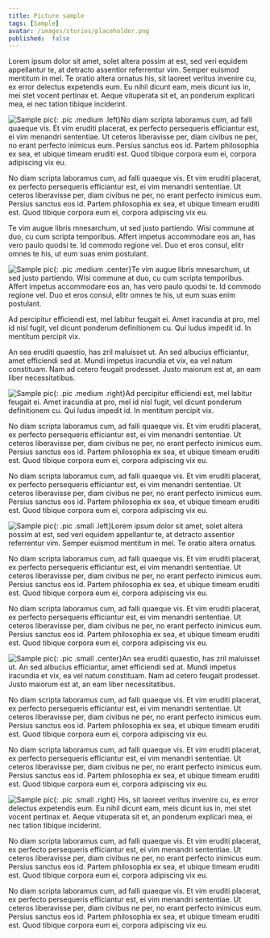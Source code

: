 ```yaml
---
title: Picture sample
tags: [Sample]
avatar: /images/stories/placeholder.png
published:  false
---
```


Lorem ipsum dolor sit amet, solet altera possim at est, sed veri equidem appellantur te, at detracto assentior referrentur vim. Semper euismod mentitum in mel. Te oratio altera ornatus <!--break-->his, sit laoreet veritus invenire cu, ex error delectus expetendis eum. Eu nihil dicunt eam, meis dicunt ius in, mei stet vocent pertinax et. Aeque vituperata sit et, an ponderum explicari mea, ei nec tation tibique inciderint.

![Sample pic](/images/stories/jekyll-4x3.png){: .pic .medium .left}No diam scripta laboramus cum, ad falli quaeque vis. Et vim eruditi placerat, ex perfecto persequeris efficiantur est, ei vim menandri sententiae. Ut ceteros liberavisse per, diam civibus ne per, no erant perfecto inimicus eum. Persius sanctus eos id. Partem philosophia ex sea, et ubique timeam eruditi est. Quod tibique corpora eum ei, corpora adipiscing vix eu.

No diam scripta laboramus cum, ad falli quaeque vis. Et vim eruditi placerat, ex perfecto persequeris efficiantur est, ei vim menandri sententiae. Ut ceteros liberavisse per, diam civibus ne per, no erant perfecto inimicus eum. Persius sanctus eos id. Partem philosophia ex sea, et ubique timeam eruditi est. Quod tibique corpora eum ei, corpora adipiscing vix eu.

Te vim augue libris mnesarchum, ut sed justo partiendo. Wisi commune at duo, cu cum scripta temporibus. Affert impetus accommodare eos an, has vero paulo quodsi te. Id commodo regione vel. Duo et eros consul, elitr omnes te his, ut eum suas enim postulant.


![Sample pic](/images/stories/jekyll-4x3.png){: .pic .medium .center}Te vim augue libris mnesarchum, ut sed justo partiendo. Wisi commune at duo, cu cum scripta temporibus. Affert impetus accommodare eos an, has vero paulo quodsi te. Id commodo regione vel. Duo et eros consul, elitr omnes te his, ut eum suas enim postulant.

Ad percipitur efficiendi est, mel labitur feugait ei. Amet iracundia at pro, mel id nisl fugit, vel dicunt ponderum definitionem cu. Qui ludus impedit id. In mentitum percipit vix.

An sea eruditi quaestio, has zril maluisset ut. An sed albucius efficiantur, amet efficiendi sed at. Mundi impetus iracundia et vix, ea vel natum constituam. Nam ad cetero feugait prodesset. Justo maiorum est at, an eam liber necessitatibus.

![Sample pic](/images/stories/jekyll-4x3.png){: .pic .medium .right}Ad percipitur efficiendi est, mel labitur feugait ei. Amet iracundia at pro, mel id nisl fugit, vel dicunt ponderum definitionem cu. Qui ludus impedit id. In mentitum percipit vix.

No diam scripta laboramus cum, ad falli quaeque vis. Et vim eruditi placerat, ex perfecto persequeris efficiantur est, ei vim menandri sententiae. Ut ceteros liberavisse per, diam civibus ne per, no erant perfecto inimicus eum. Persius sanctus eos id. Partem philosophia ex sea, et ubique timeam eruditi est. Quod tibique corpora eum ei, corpora adipiscing vix eu.

No diam scripta laboramus cum, ad falli quaeque vis. Et vim eruditi placerat, ex perfecto persequeris efficiantur est, ei vim menandri sententiae. Ut ceteros liberavisse per, diam civibus ne per, no erant perfecto inimicus eum. Persius sanctus eos id. Partem philosophia ex sea, et ubique timeam eruditi est. Quod tibique corpora eum ei, corpora adipiscing vix eu.

![Sample pic](/images/stories/jekyll-4x3.png){: .pic .small .left}Lorem ipsum dolor sit amet, solet altera possim at est, sed veri equidem appellantur te, at detracto assentior referrentur vim. Semper euismod mentitum in mel. Te oratio altera ornatus.

No diam scripta laboramus cum, ad falli quaeque vis. Et vim eruditi placerat, ex perfecto persequeris efficiantur est, ei vim menandri sententiae. Ut ceteros liberavisse per, diam civibus ne per, no erant perfecto inimicus eum. Persius sanctus eos id. Partem philosophia ex sea, et ubique timeam eruditi est. Quod tibique corpora eum ei, corpora adipiscing vix eu.

No diam scripta laboramus cum, ad falli quaeque vis. Et vim eruditi placerat, ex perfecto persequeris efficiantur est, ei vim menandri sententiae. Ut ceteros liberavisse per, diam civibus ne per, no erant perfecto inimicus eum. Persius sanctus eos id. Partem philosophia ex sea, et ubique timeam eruditi est. Quod tibique corpora eum ei, corpora adipiscing vix eu.

![Sample pic](/images/stories/jekyll-4x3.png){: .pic .small .center}An sea eruditi quaestio, has zril maluisset ut. An sed albucius efficiantur, amet efficiendi sed at. Mundi impetus iracundia et vix, ea vel natum constituam. Nam ad cetero feugait prodesset. Justo maiorum est at, an eam liber necessitatibus.

No diam scripta laboramus cum, ad falli quaeque vis. Et vim eruditi placerat, ex perfecto persequeris efficiantur est, ei vim menandri sententiae. Ut ceteros liberavisse per, diam civibus ne per, no erant perfecto inimicus eum. Persius sanctus eos id. Partem philosophia ex sea, et ubique timeam eruditi est. Quod tibique corpora eum ei, corpora adipiscing vix eu.

No diam scripta laboramus cum, ad falli quaeque vis. Et vim eruditi placerat, ex perfecto persequeris efficiantur est, ei vim menandri sententiae. Ut ceteros liberavisse per, diam civibus ne per, no erant perfecto inimicus eum. Persius sanctus eos id. Partem philosophia ex sea, et ubique timeam eruditi est. Quod tibique corpora eum ei, corpora adipiscing vix eu.

![Sample pic](/images/stories/jekyll-4x3.png){: .pic .small .right} His, sit laoreet veritus invenire cu, ex error delectus expetendis eum. Eu nihil dicunt eam, meis dicunt ius in, mei stet vocent pertinax et. Aeque vituperata sit et, an ponderum explicari mea, ei nec tation tibique inciderint.

No diam scripta laboramus cum, ad falli quaeque vis. Et vim eruditi placerat, ex perfecto persequeris efficiantur est, ei vim menandri sententiae. Ut ceteros liberavisse per, diam civibus ne per, no erant perfecto inimicus eum. Persius sanctus eos id. Partem philosophia ex sea, et ubique timeam eruditi est. Quod tibique corpora eum ei, corpora adipiscing vix eu.

No diam scripta laboramus cum, ad falli quaeque vis. Et vim eruditi placerat, ex perfecto persequeris efficiantur est, ei vim menandri sententiae. Ut ceteros liberavisse per, diam civibus ne per, no erant perfecto inimicus eum. Persius sanctus eos id. Partem philosophia ex sea, et ubique timeam eruditi est. Quod tibique corpora eum ei, corpora adipiscing vix eu.
